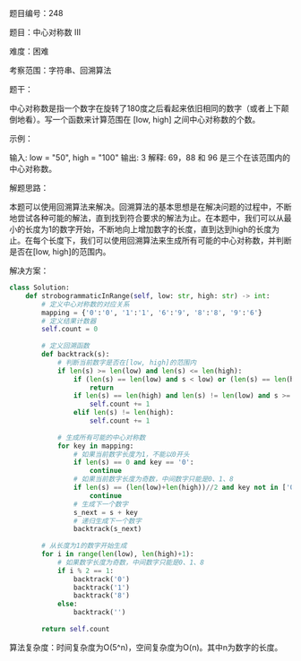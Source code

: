 题目编号：248

题目：中心对称数 III

难度：困难

考察范围：字符串、回溯算法

题干：

中心对称数是指一个数字在旋转了180度之后看起来依旧相同的数字（或者上下颠倒地看）。写一个函数来计算范围在 [low, high] 之间中心对称数的个数。

示例：

输入: low = "50", high = "100"
输出: 3 
解释: 69，88 和 96 是三个在该范围内的中心对称数。

解题思路：

本题可以使用回溯算法来解决。回溯算法的基本思想是在解决问题的过程中，不断地尝试各种可能的解法，直到找到符合要求的解法为止。在本题中，我们可以从最小的长度为1的数字开始，不断地向上增加数字的长度，直到达到high的长度为止。在每个长度下，我们可以使用回溯算法来生成所有可能的中心对称数，并判断是否在[low, high]的范围内。

解决方案：

```python
class Solution:
    def strobogrammaticInRange(self, low: str, high: str) -> int:
        # 定义中心对称数的对应关系
        mapping = {'0':'0', '1':'1', '6':'9', '8':'8', '9':'6'}
        # 定义结果计数器
        self.count = 0
        
        # 定义回溯函数
        def backtrack(s):
            # 判断当前数字是否在[low, high]的范围内
            if len(s) >= len(low) and len(s) <= len(high):
                if (len(s) == len(low) and s < low) or (len(s) == len(high) and s > high):
                    return
                if len(s) == len(high) and len(s) != len(low) and s >= low and s <= high:
                    self.count += 1
                elif len(s) != len(high):
                    self.count += 1
            
            # 生成所有可能的中心对称数
            for key in mapping:
                # 如果当前数字长度为1，不能以0开头
                if len(s) == 0 and key == '0':
                    continue
                # 如果当前数字长度为奇数，中间数字只能是0、1、8
                if len(s) == (len(low)+len(high))//2 and key not in ['0', '1', '8']:
                    continue
                # 生成下一个数字
                s_next = s + key
                # 递归生成下一个数字
                backtrack(s_next)
        
        # 从长度为1的数字开始生成
        for i in range(len(low), len(high)+1):
            # 如果数字长度为奇数，中间数字只能是0、1、8
            if i % 2 == 1:
                backtrack('0')
                backtrack('1')
                backtrack('8')
            else:
                backtrack('')
        
        return self.count
```

算法复杂度：时间复杂度为O(5^n)，空间复杂度为O(n)。其中n为数字的长度。